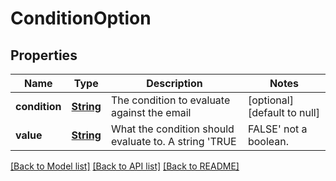 # ConditionOption
## Properties

Name | Type | Description | Notes
------------ | ------------- | ------------- | -------------
**condition** | [**String**](string) | The condition to evaluate against the email | [optional] [default to null]
**value** | [**String**](string) | What the condition should evaluate to. A string &#39;TRUE|FALSE&#39; not a boolean. | [optional] [default to null]

[[Back to Model list]](../README#documentation-for-models) [[Back to API list]](../README#documentation-for-api-endpoints) [[Back to README]](../README)

